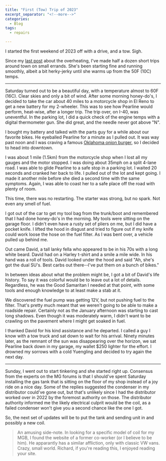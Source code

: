 ```yaml
---
title: "First (Tow) Trip of 2023"
excerpt_separator: "<!--more-->"
categories:
  - Blog
tags: 
  - repairs

---
```


I started the first weekend of 2023 off with a drive, and a tow. Sigh.

<!--more-->

Since my [last post](/blog/update-on-overheating-issues/) about the overheating, I've made half a dozen short trips around town on small errands. She's been starting fine and running smoothly, albeit a bit herky-jerky until she warms up from the 50F (10C) temps.

---

Saturday turned out to be a beautiful day, with a temperature almost to 60F (16C). Clear skies and only a bit of wind. After some morning honey-do's, I decided to take the car about 40 miles to a motorcycle shop in El Reno to get a new battery for my 2-wheeler. This was to see how Pearline would perform, heat-wise, after a longer trip. The trip over, on I-40, was uneventful. In the parking lot, I did a quick check of the engine temps with a digital thermometer gun. She did great, and the needle never got above "N".

I bought my battery and talked with the parts guy for a while about our favorite bikes. He eyeballed Pearline for a minute as I pulled out. It was way past noon and I was craving a famous [Oklahoma onion burger](https://sidsdinerok.com/), so I decided to head into downtown.

I was about 1 mile (1.5km) from the motorcycle shop when I lost all my gauges and the motor stopped. I was doing about 35mph on a split 4-lane road. I was able to glide Pearline to a safe stop in a parking lot. I waited 20 seconds and cranked her back to life. I pulled out of the lot and kept going. I made it another mile before she died a second time with the same symptoms. Again, I was able to coast her to a safe place off the road with plenty of room.

This time, there was no restarting. The starter was strong, but no spark. Not even any smell of fuel.

I got out of the car to get my tool bag from the trunk/boot and remembered that I had done honey-do's in the morning. My tools were sitting on the garage floor. I didn't even have a rusty set of pliers on me, but I did have a pocket knife. I lifted the hood in disgust and tried to figure out if my knife could work loose the hose on the fuel filter. As I was bent over, a vehicle pulled up behind me.

Out came David, a tall lanky fella who appeared to be in his 70s with a long white beard. David had on a Harley t-shirt and a smile a mile wide. In his hand was a roll of tools. David looked under the hood and said "Ah, she's got the dual SU's. Best carbs out there--I've put them on a bunch of bikes."

In between ideas about what the problem might be, I got a bit of David's life history. To say it was colorful would be to leave out a lot of details. Regardless, he was the Good Samaritan I needed at that point, with some tools and enough knowledge to at least make a stab at it. 

We discovered the fuel pump was getting 12V, but not pushing fuel to the filter. That's pretty much meant that we weren't going to be able to make a roadside repair. Certainly not as the January afternoon was starting to cast long shadows. Even though it was moderately warm, I didn't want to be crawling on the pavement where I might get soaked in fuel.

I thanked David for his kind assistance and he departed. I called a guy I know with a tow truck and sat down to wait for his arrival. Ninety minutes later, as the remnant of the sun was disappearing over the horizon, we sat Pearline back down in my garage, my wallet $250 lighter for the effort. I drowned my sorrows with a cold Yuengling and decided to try again the next day.

---

Sunday, I went out to start tinkering and she started right up. Consensus from the experts on the MG forums is that I should've spent Saturday installing the gas tank that is sitting on the floor of my shop instead of a joy ride on a nice day. Some of the replies suggested the condenser in my distributor could've gone out, but that's unlikely since I had the distributor worked over in 2022 by the foremost authority on those. The distributor authority informed me the likely electrical culprit would be the coil, as a failed condenser won't give you a second chance like the one I got.

So, the next set of updates will be to put the tank and sending unit in and possibly a new coil.

> An amusing side-note. In looking for a specific model of coil for my MGB, I found the website of a former co-worker (or I believe to be him). He apparantly has a similar affliction, only with classic VW vans. Crazy, small world. Richard, if you're reading this, I enjoyed reading your site.
